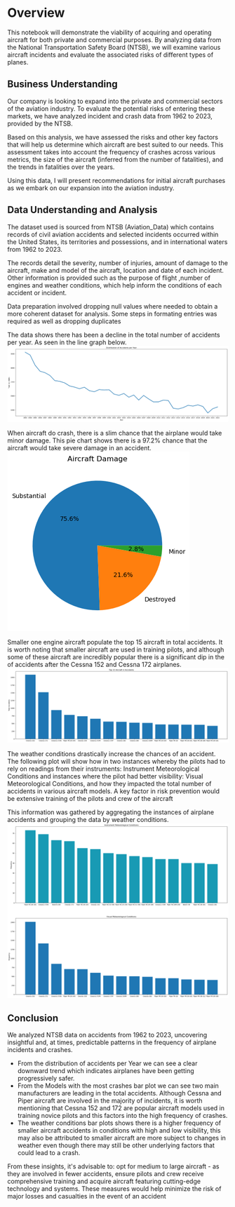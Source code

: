 # Overview

This notebook will demonstrate the viability of acquiring and operating aircraft for both private and commercial purposes. By analyzing data from the National Transportation Safety Board (NTSB), we will examine various aircraft incidents and evaluate the associated risks of different types of planes.

## Business Understanding

Our company is looking to expand into the private and commercial sectors of the aviation industry. To evaluate the potential risks of entering these markets, we have analyzed incident and crash data from 1962 to 2023, provided by the NTSB.

Based on this analysis, we have assessed the risks and other key factors that will help us determine which aircraft are best suited to our needs. This assessment takes into account the frequency of crashes across various metrics, the size of the aircraft (inferred from the number of fatalities), and the trends in fatalities over the years.

Using this data, I will present recommendations for initial aircraft purchases as we embark on our expansion into the aviation industry.

## Data Understanding and Analysis

The dataset used is sourced from NTSB (Aviation_Data) which contains records of civil aviation accidents and selected incidents occurred within the United States, its territories and possessions, and in international waters from 1962 to 2023.

The records detail the severity, number of injuries, amount of damage to the aircraft, make and model of the aircraft, location and date of each incident. Other information is provided such as the purpose of flight ,number of engines and weather conditions, which help inform the conditions of each accident or incident.

Data preparation involved dropping null values where needed to obtain a more coherent dataset for analysis. Some steps in formating entries was required as well as dropping duplicates

The data shows there has been a decline in the total number of accidents per year. As seen in the line graph below.
![alt text](<Accidents per Year.png>)

When aircraft do crash, there is a slim chance that the airplane would take minor damage. 
This pie chart shows there is a 97.2% chance that the aircraft would take severe damage in an accident.
![alt text](output.png)

Smaller one engine aircraft populate the top 15 aircraft in total accidents. It is worth noting that smaller aircraft are used in training pilots, and although some of these aircraft are incredibly popular there is a significant dip in the of accidents after the Cessna 152 and Cessna 172 airplanes.
![alt text](<make and model 15.png>)

The weather conditions drastically increase the chances of an accident. The following plot will show how in two instances whereby the pilots had to rely on readings from their instruments: Instrument Meteorological Conditions and instances where the pilot had better visibility: Visual Meteorological Conditions, and how they impacted the total number of accidents in various aircraft models. A key factor in risk prevention would be extensive training 
of the pilots and crew of the aircraft

This information was gathered by aggregating the instances of airplane accidents and grouping the data by weather conditions.
![alt text](<Weather Conditions.png>)

## Conclusion

We analyzed NTSB data on accidents from 1962 to 2023, uncovering insightful and, at times, predictable patterns in the frequency of airplane incidents and crashes.

* From the distribution of accidents per Year we can see a clear downward trend which indicates airplanes have been getting progressively safer.
* From the Models with the most crashes bar plot we can see two main manufacturers are leading in the total accidents.
Although Cessna and Piper aircraft are involved in the majority of incidents, it is worth mentioning that Cessna 152 and 172 are popular aircraft models used in training novice pilots and this factors into the high frequency of crashes.
* The weather conditions bar plots shows there is a higher frequency of smaller aircraft accidents in conditions with high and low visibility, this may also be attributed to smaller aircraft are more subject to changes in weather even though there may still be other underlying factors that could lead to a crash.

From these insights, it's advisable to: opt for medium to large aircraft - as they are involved in fewer accidents, ensure pilots and crew receive comprehensive training and acquire aircraft featuring cutting-edge technology and systems. These measures would help minimize the risk of major losses and casualties in the event of an accident